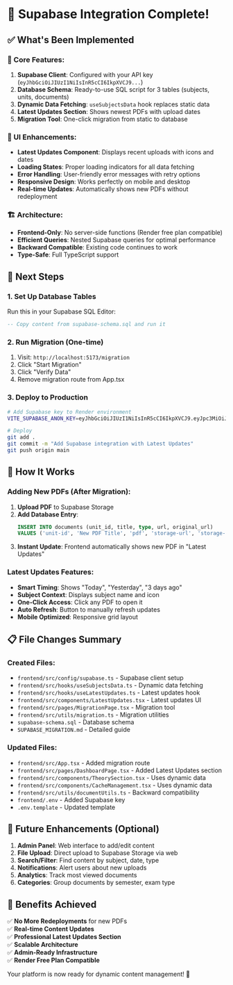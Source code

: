 # 🎉 Supabase Integration Complete!

## ✅ What's Been Implemented

### 🔧 Core Features:
1. **Supabase Client**: Configured with your API key (`eyJhbGciOiJIUzI1NiIsInR5cCI6IkpXVCJ9...`)
2. **Database Schema**: Ready-to-use SQL script for 3 tables (subjects, units, documents)
3. **Dynamic Data Fetching**: `useSubjectsData` hook replaces static data
4. **Latest Updates Section**: Shows newest PDFs with upload dates
5. **Migration Tool**: One-click migration from static to database

### 📱 UI Enhancements:
- **Latest Updates Component**: Displays recent uploads with icons and dates
- **Loading States**: Proper loading indicators for all data fetching
- **Error Handling**: User-friendly error messages with retry options
- **Responsive Design**: Works perfectly on mobile and desktop
- **Real-time Updates**: Automatically shows new PDFs without redeployment

### 🏗️ Architecture:
- **Frontend-Only**: No server-side functions (Render free plan compatible)
- **Efficient Queries**: Nested Supabase queries for optimal performance
- **Backward Compatible**: Existing code continues to work
- **Type-Safe**: Full TypeScript support

## 🚀 Next Steps

### 1. Set Up Database Tables
Run this in your Supabase SQL Editor:
```sql
-- Copy content from supabase-schema.sql and run it
```

### 2. Run Migration (One-time)
1. Visit: `http://localhost:5173/migration`
2. Click "Start Migration"
3. Click "Verify Data"
4. Remove migration route from App.tsx

### 3. Deploy to Production
```bash
# Add Supabase key to Render environment
VITE_SUPABASE_ANON_KEY=eyJhbGciOiJIUzI1NiIsInR5cCI6IkpXVCJ9.eyJpc3MiOiJzdXBhYmFzZSIsInJlZiI6ImxuYmprb3dsaG9yZGd5aHpocGdpIiwicm9sZSI6ImFub24iLCJpYXQiOjE3NTYwMjU4NzksImV4cCI6MjA3MTYwMTg3OX0.Lz0q_S-5SNZwakaahWVGCwGesaGhK9SLoTBFRqUdgLY

# Deploy
git add .
git commit -m "Add Supabase integration with Latest Updates"
git push origin main
```

## 🎯 How It Works

### Adding New PDFs (After Migration):
1. **Upload PDF** to Supabase Storage
2. **Add Database Entry**:
   ```sql
   INSERT INTO documents (unit_id, title, type, url, original_url)
   VALUES ('unit-id', 'New PDF Title', 'pdf', 'storage-url', 'storage-url');
   ```
3. **Instant Update**: Frontend automatically shows new PDF in "Latest Updates"

### Latest Updates Features:
- **Smart Timing**: Shows "Today", "Yesterday", "3 days ago"
- **Subject Context**: Displays subject name and icon
- **One-Click Access**: Click any PDF to open it
- **Auto Refresh**: Button to manually refresh updates
- **Mobile Optimized**: Responsive grid layout

## 📋 File Changes Summary

### Created Files:
- `frontend/src/config/supabase.ts` - Supabase client setup
- `frontend/src/hooks/useSubjectsData.ts` - Dynamic data fetching
- `frontend/src/hooks/useLatestUpdates.ts` - Latest updates hook
- `frontend/src/components/LatestUpdates.tsx` - Latest updates UI
- `frontend/src/pages/MigrationPage.tsx` - Migration tool
- `frontend/src/utils/migration.ts` - Migration utilities
- `supabase-schema.sql` - Database schema
- `SUPABASE_MIGRATION.md` - Detailed guide

### Updated Files:
- `frontend/src/App.tsx` - Added migration route
- `frontend/src/pages/DashboardPage.tsx` - Added Latest Updates section
- `frontend/src/components/TheorySection.tsx` - Uses dynamic data
- `frontend/src/components/CacheManagement.tsx` - Uses dynamic data
- `frontend/src/utils/documentUtils.ts` - Backward compatibility
- `frontend/.env` - Added Supabase key
- `.env.template` - Updated template

## 🔮 Future Enhancements (Optional)

1. **Admin Panel**: Web interface to add/edit content
2. **File Upload**: Direct upload to Supabase Storage via web
3. **Search/Filter**: Find content by subject, date, type
4. **Notifications**: Alert users about new uploads
5. **Analytics**: Track most viewed documents
6. **Categories**: Group documents by semester, exam type

## 🎉 Benefits Achieved

✅ **No More Redeployments** for new PDFs  
✅ **Real-time Content Updates**  
✅ **Professional Latest Updates Section**  
✅ **Scalable Architecture**  
✅ **Admin-Ready Infrastructure**  
✅ **Render Free Plan Compatible**  

Your platform is now ready for dynamic content management! 🚀

